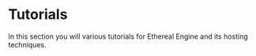 # Tutorials

In this section you will various tutorials for Ethereal Engine and its hosting techniques.

